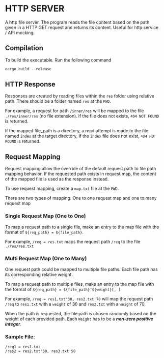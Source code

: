 # HTTP SERVER

A http file server. The program reads the file content based on the path given in a HTTP GET request and returns its content. Useful for http service / API mocking.

## Compilation

To build the executable. Run the following command

```rust
cargo build --release
```

## HTTP Response

Responses are created by reading files within the ```res``` folder using relative path. There should be a folder named ```res``` at the ```PWD```.

For example, a request for path ```/inner/res``` will be mapped to the file ```./res/inner/res``` (no file extension). If the file does not exists, ```404 NOT FOUND``` is returned.

If the mapped file_path is a directory, a read attempt is made to the file named ```index``` at the target directory, if the ```index``` file does not exist, ```404 NOT FOUND``` is returned.

## Request Mapping

Request mapping allow the override of the default request path to file path mapping behavior. If the requested path exists in request map, the content of the mapped file is used as the response instead.

To use request mapping, create a ```map.txt``` file at the ```PWD```.

There are two types of mapping. One to one request map and one to many request map

### Single Request Map (One to One)

To map a request path to a single file, make an entry to the map file with the format of ```${req_path} = ${file_path}```. 

For example, ```/req = res.txt``` maps the request path ```/req``` to the file ```./res/res.txt```

### Multi Request Map (One to Many)

One request path could be mapped to multiple file paths. Each file path has its corresponding relative weight.

To map a request path to multiple files, make an entry to the map file with the format of ```${req_path} = ${file_path}'${weight}[, ]```

For example, ```/req = res1.txt'30, res2.txt'70``` will map the request path ```/req``` to ```res1.txt``` with a ```weight``` of 30 and ```res2.txt``` with a ```weight``` of 70.

When the path is requested, the file path is chosen randomly based on the weight of each provided path. Each ```Weight``` has to be a ***non-zero positive integer***.

### Sample File:

```
/req1 = res1.txt
/res2 = res2.txt'50, res3.txt'50
```